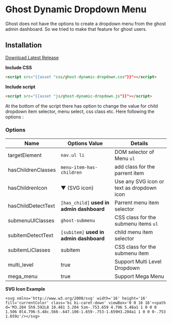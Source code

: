 # Ghost Dynamic Dropdown Menu
Ghost does not have the options to  create a dropdown menu from the ghost admin dashboard. So we tried to make that feature for ghost users.

## Installation

 [Download Latest Release](https://github.com/themeix/ghost-dynamic-dropdown/releases/latest)

**Include CSS**

```html
<script src="{{asset "css/ghost-dynamic-dropdown.css"}}"></script>
```

**Include script**

```html
<script src="{{asset "js/ghost-dynamic-dropdown.js"}}"></script>
```

At the  bottom of the script there has option   to change the value for child dropdown item selector, menu select,  css class etc.  Here following the options : 

### Options

| Name                 | Options Value       | Details         |
| -------------------- | ------------------- | ------------------------------------------------------------------------------------------------------------------------- |
| targetElement                | `nav.ul li` | DOM selector of Menu `ul`                         |
| hasChildrenClasses           | `menu-item-has-children` | add class for the  parrent  item         |
| hasChildrenIcon              | ▼ (SVG icon)  |  Use any SVG icon or text as dropdown icon                      |
| hasChildDetectText        | `[has_child]` **used in admin  dashboard** | Parrent menu item selector                         |
| submenuUlClasses       | `ghost-submenu`          | CSS class for the submenu items `ul` |
| subitemDetectText | `[subitem]` **used in admin  dashboard** | child menu item selector                                    |
| subitemLiClasses       | subitem                 | CSS class for the submenu item  |
| multi_level          | true    | Support Multi Level  Dropdown |
| mega_menu          | true    |  Support Mega Menu |

**SVG Icon Example**  
```
<svg xmlns='http://www.w3.org/2000/svg' width='16' height='16' fill='currentColor' class='bi bi-caret-down' viewBox='0 0 16 16'><path d='M3.204 5h9.592L8 10.481 3.204 5zm-.753.659 4.796 5.48a1 1 0 0 0 1.506 0l4.796-5.48c.566-.647.106-1.659-.753-1.659H3.204a1 1 0 0 0-.753 1.659z'/></svg>
```
